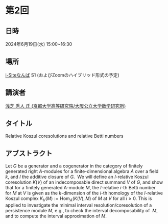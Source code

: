 
<script type="text/x-mathjax-config">MathJax.Hub.Config({tex2jax:{inlineMath:[['\$','\$'],['\\(','\\)']],processEscapes:true},CommonHTML: {matchFontHeight:false}});</script>
<script type="text/javascript" async src="https://cdnjs.cloudflare.com/ajax/libs/mathjax/2.7.1/MathJax.js?config=TeX-MML-AM_CHTML"></script>

# 第2回

## 日時
2024年6月19日(水) 15:00~16:30

## 場所
[i-Siteなんば](https://www.omu.ac.jp/isite/) S1
(およびZoomのハイブリッド形式の予定)

## 講演者
[浅芝 秀人 氏 (京都大学高等研究院/大阪公立大学数学研究所)](https://wwp.shizuoka.ac.jp/asashiba/hideto-asashibas-website/)

## タイトル
Relative Koszul coresolutions and relative Betti numbers


## アブストラクト
Let $G$ be a generator and a cogenerator in the category of finitely generated right $A$-modules for a finite-dimensional algebra $A$ over a field $k$, and $I$ the additive closure of $G$.  We will define an $I$-relative Koszul coresolution $K(V)$ of an indecomposable direct summand $V$ of $G$, and show that for a finitely generated A-module $M$, the $I$-relative $i$-th Betti number for $M$ at $V$ is given as the $k$-dimension of the $i$-th homology of the
$I$-relative Koszul complex $K_V(M):= \mathrm{Hom}_A(K(V),M)$ of $M$ at $V$ for all $i \geq 0$. This is applied to investigate the minimal interval resolution/coresolution of a persistence module $M$, e.g., to check the interval decomposability of  $M$, and to compute the interval approximation of $M$.